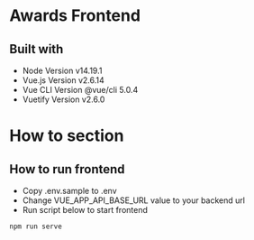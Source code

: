 # Awards Frontend
## Built with
- Node Version v14.19.1
- Vue.js Version v2.6.14
- Vue CLI Version @vue/cli 5.0.4
- Vuetify Version v2.6.0
# How to section
## How to run frontend
- Copy .env.sample to .env
- Change VUE_APP_API_BASE_URL value to your backend url
- Run script below to start frontend
```bash
npm run serve
```
